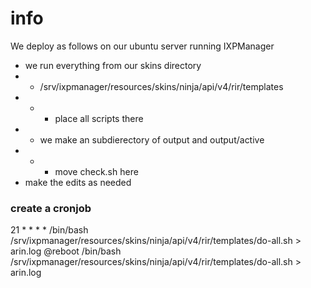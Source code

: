 # info
We deploy as follows on our ubuntu server running IXPManager
- we run everything from our skins directory
- - /srv/ixpmanager/resources/skins/ninja/api/v4/rir/templates 
- - - place all scripts there
- - we make an subdierectory of output and output/active
- - - move check.sh here
- make the edits as needed

### create a cronjob
21 * * * *  /bin/bash /srv/ixpmanager/resources/skins/ninja/api/v4/rir/templates/do-all.sh > arin.log
@reboot /bin/bash /srv/ixpmanager/resources/skins/ninja/api/v4/rir/templates/do-all.sh > arin.log

